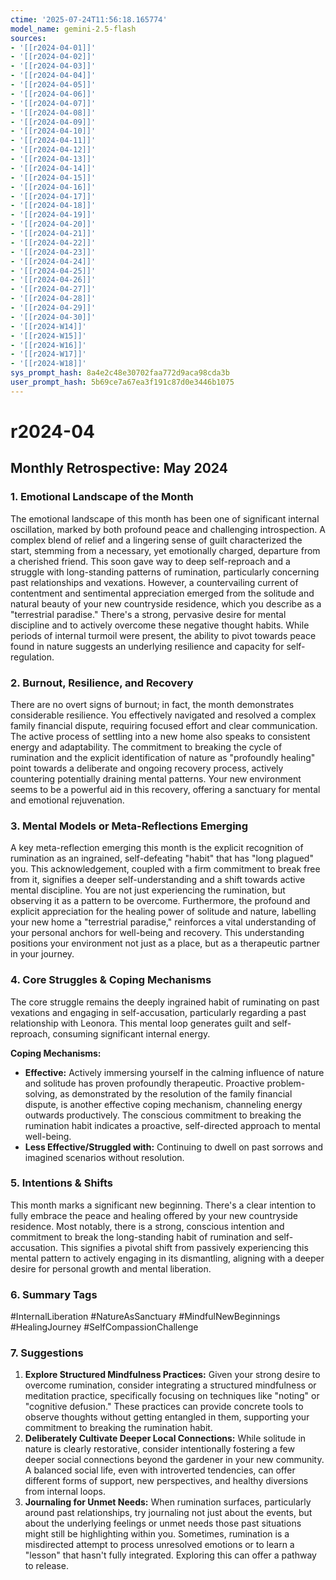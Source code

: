 ```yaml
---
ctime: '2025-07-24T11:56:18.165774'
model_name: gemini-2.5-flash
sources:
- '[[r2024-04-01]]'
- '[[r2024-04-02]]'
- '[[r2024-04-03]]'
- '[[r2024-04-04]]'
- '[[r2024-04-05]]'
- '[[r2024-04-06]]'
- '[[r2024-04-07]]'
- '[[r2024-04-08]]'
- '[[r2024-04-09]]'
- '[[r2024-04-10]]'
- '[[r2024-04-11]]'
- '[[r2024-04-12]]'
- '[[r2024-04-13]]'
- '[[r2024-04-14]]'
- '[[r2024-04-15]]'
- '[[r2024-04-16]]'
- '[[r2024-04-17]]'
- '[[r2024-04-18]]'
- '[[r2024-04-19]]'
- '[[r2024-04-20]]'
- '[[r2024-04-21]]'
- '[[r2024-04-22]]'
- '[[r2024-04-23]]'
- '[[r2024-04-24]]'
- '[[r2024-04-25]]'
- '[[r2024-04-26]]'
- '[[r2024-04-27]]'
- '[[r2024-04-28]]'
- '[[r2024-04-29]]'
- '[[r2024-04-30]]'
- '[[r2024-W14]]'
- '[[r2024-W15]]'
- '[[r2024-W16]]'
- '[[r2024-W17]]'
- '[[r2024-W18]]'
sys_prompt_hash: 8a4e2c48e30702faa772d9aca98cda3b
user_prompt_hash: 5b69ce7a67ea3f191c87d0e3446b1075
---
```

# r2024-04

## Monthly Retrospective: May 2024

### 1. Emotional Landscape of the Month

The emotional landscape of this month has been one of significant internal oscillation, marked by both profound peace and challenging introspection. A complex blend of relief and a lingering sense of guilt characterized the start, stemming from a necessary, yet emotionally charged, departure from a cherished friend. This soon gave way to deep self-reproach and a struggle with long-standing patterns of rumination, particularly concerning past relationships and vexations. However, a countervailing current of contentment and sentimental appreciation emerged from the solitude and natural beauty of your new countryside residence, which you describe as a "terrestrial paradise." There's a strong, pervasive desire for mental discipline and to actively overcome these negative thought habits. While periods of internal turmoil were present, the ability to pivot towards peace found in nature suggests an underlying resilience and capacity for self-regulation.

### 2. Burnout, Resilience, and Recovery

There are no overt signs of burnout; in fact, the month demonstrates considerable resilience. You effectively navigated and resolved a complex family financial dispute, requiring focused effort and clear communication. The active process of settling into a new home also speaks to consistent energy and adaptability. The commitment to breaking the cycle of rumination and the explicit identification of nature as "profoundly healing" point towards a deliberate and ongoing recovery process, actively countering potentially draining mental patterns. Your new environment seems to be a powerful aid in this recovery, offering a sanctuary for mental and emotional rejuvenation.

### 3. Mental Models or Meta-Reflections Emerging

A key meta-reflection emerging this month is the explicit recognition of rumination as an ingrained, self-defeating "habit" that has "long plagued" you. This acknowledgement, coupled with a firm commitment to break free from it, signifies a deeper self-understanding and a shift towards active mental discipline. You are not just experiencing the rumination, but observing it as a pattern to be overcome. Furthermore, the profound and explicit appreciation for the healing power of solitude and nature, labelling your new home a "terrestrial paradise," reinforces a vital understanding of your personal anchors for well-being and recovery. This understanding positions your environment not just as a place, but as a therapeutic partner in your journey.

### 4. Core Struggles & Coping Mechanisms

The core struggle remains the deeply ingrained habit of ruminating on past vexations and engaging in self-accusation, particularly regarding a past relationship with Leonora. This mental loop generates guilt and self-reproach, consuming significant internal energy.

**Coping Mechanisms:**
*   **Effective:** Actively immersing yourself in the calming influence of nature and solitude has proven profoundly therapeutic. Proactive problem-solving, as demonstrated by the resolution of the family financial dispute, is another effective coping mechanism, channeling energy outwards productively. The conscious commitment to breaking the rumination habit indicates a proactive, self-directed approach to mental well-being.
*   **Less Effective/Struggled with:** Continuing to dwell on past sorrows and imagined scenarios without resolution.

### 5. Intentions & Shifts

This month marks a significant new beginning. There's a clear intention to fully embrace the peace and healing offered by your new countryside residence. Most notably, there is a strong, conscious intention and commitment to break the long-standing habit of rumination and self-accusation. This signifies a pivotal shift from passively experiencing this mental pattern to actively engaging in its dismantling, aligning with a deeper desire for personal growth and mental liberation.

### 6. Summary Tags

#InternalLiberation #NatureAsSanctuary #MindfulNewBeginnings #HealingJourney #SelfCompassionChallenge

### 7. Suggestions

1.  **Explore Structured Mindfulness Practices:** Given your strong desire to overcome rumination, consider integrating a structured mindfulness or meditation practice, specifically focusing on techniques like "noting" or "cognitive defusion." These practices can provide concrete tools to observe thoughts without getting entangled in them, supporting your commitment to breaking the rumination habit.
2.  **Deliberately Cultivate Deeper Local Connections:** While solitude in nature is clearly restorative, consider intentionally fostering a few deeper social connections beyond the gardener in your new community. A balanced social life, even with introverted tendencies, can offer different forms of support, new perspectives, and healthy diversions from internal loops.
3.  **Journaling for Unmet Needs:** When rumination surfaces, particularly around past relationships, try journaling not just about the events, but about the underlying feelings or unmet needs those past situations might still be highlighting within you. Sometimes, rumination is a misdirected attempt to process unresolved emotions or to learn a "lesson" that hasn't fully integrated. Exploring this can offer a pathway to release.